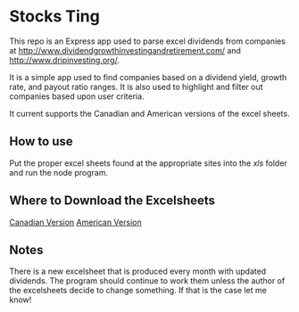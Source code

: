 # Stocks Ting

This repo is an Express app used to parse excel dividends from companies at <http://www.dividendgrowthinvestingandretirement.com/> and <http://www.dripinvesting.org/>.

It is a simple app used to find companies based on a dividend yield, growth rate, and payout ratio ranges. It is also used to highlight and filter out companies based upon user criteria.

It current supports the Canadian and American versions of the excel sheets.

## How to use

Put the proper excel sheets found at the appropriate sites into the *xls* folder and run the node program.

## Where to Download the Excelsheets

[Canadian Version](http://www.dividendgrowthinvestingandretirement.com/canadian-dividend-all-star-list/)
[American Version](http://www.dripinvesting.org/tools/tools.asp)

## Notes

There is a new excelsheet that is produced every month with updated dividends. The program should continue to work them unless the author of the excelsheets decide to change something. If that is the case let me know!
